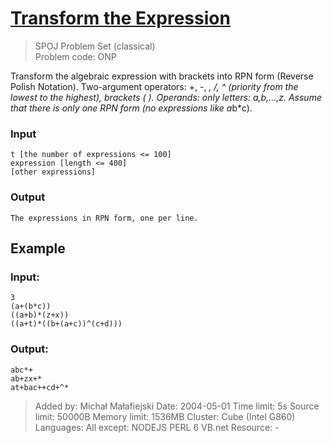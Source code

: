 # [Transform the Expression](http://www.spoj.com/problems/ONP/)
> SPOJ Problem Set (classical)  
> Problem code: ONP 


Transform the algebraic expression with brackets into RPN form (Reverse Polish Notation). Two-argument operators: +, -, *, /, ^ (priority from the lowest to the highest), brackets ( ). Operands: only letters: a,b,...,z. Assume that there is only one RPN form (no expressions like a*b*c).

### Input

	t [the number of expressions <= 100]
    expression [length <= 400]
    [other expressions]

### Output

	The expressions in RPN form, one per line.

Example
-------

### Input:

	3
    (a+(b*c))
    ((a+b)*(z+x))
    ((a+t)*((b+(a+c))^(c+d)))

### Output:

	abc*+
    ab+zx+*
    at+bac++cd+^*


> Added by:	Michał Małafiejski
> Date:	2004-05-01
> Time limit:	5s
> Source limit:	50000B
> Memory limit:	1536MB
> Cluster:	Cube (Intel G860)
> Languages:	All except: NODEJS PERL 6 VB.net
> Resource:	-
